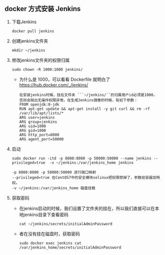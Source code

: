 ## docker 方式安装 Jenkins
1. 下载Jenkins
    ```
    docker pull jenkins
    ```
2. 创建jenkins文件夹
    ```
    mkdir ~/jenkins
    ```
3. 修改jenkins文件夹的权限归属
    ```
    sudo chown -R 1000:1000 jenkins/
    ```
    - 为什么是 1000，可以看看 Dockerfile 就明白了 https://hub.docker.com/_/jenkins/
        ```
        在安装jenkins时候，挂在文件夹 ```~/jenkins/``的归属用户id必须是1000，否则会抛出无操作权限异常。在生成Jenkins镜像的时候，有如下参数：
        FROM openjdk:8-jdk
        RUN apt-get update && apt-get install -y git curl && rm -rf /var/lib/apt/lists/*
        ARG user=jenkins
        ARG group=jenkins
        ARG uid=1000
        ARG gid=1000
        ARG http_port=8080
        ARG agent_port=50000
        ```

4. 启动 
    ```
    sudo docker run -itd -p 8080:8080 -p 50000:50000 --name jenkins --privileged=true  -v ~/jenkins:/var/jenkins_home jenkins
    
    -p 8080:8080 -p 50000:50000 进行端口映射
    --privileged=true 在CentOS7中的安全模块selinux把权限禁掉了，参数给容器加特权。
   -v ~/jenkins:/var/jenkins_home 磁盘挂载
    ```
   
5. 获取密码
   - 在jenkins启动的时候，我们设置了文件夹的挂在，所以我们直接可以在本地jenkins目录下查看密码
       ```
       cat ~/jenkins/secrets/initialAdminPassword
       ```
   - 者在没有挂在磁盘时，获取密码
       ```
       sudo docker exec jenkins cat /var/jenkins_home/secrets/initialAdminPassword
       ```
